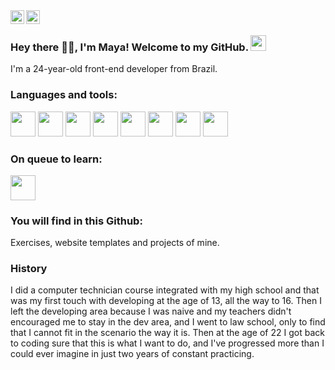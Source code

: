 <a href="https://twitter.com/lobxona">
  <img width="22px" align="left" alt="Maya's Twitter" src="https://cdn2.iconfinder.com/data/icons/social-media-2285/512/1_Twitter_colored_svg-512.png" />
  </svg>
</a> <a href="https://www.linkedin.com/in/maya-lobi/?locale=en_US">
  <img align="left" alt="Maya's LinkedIN" width="22px" src="https://cdn2.iconfinder.com/data/icons/social-media-2285/512/1_Linkedin_unofficial_colored_svg-512.png" />
</a>
<br/>


### Hey there 🐱‍💻, I'm Maya! Welcome to my GitHub. <img src="https://upload.wikimedia.org/wikipedia/commons/b/b0/Transgender_Pride_flag.svg" width="25px" />

I'm a 24-year-old front-end developer from Brazil. 


### Languages and tools:

<img src="https://cdn.jsdelivr.net/gh/devicons/devicon/icons/html5/html5-original.svg" width="40" height="40" />  <img src="https://cdn.jsdelivr.net/gh/devicons/devicon/icons/css3/css3-original.svg" width="40" height="40" />  <img src="https://cdn.jsdelivr.net/gh/devicons/devicon/icons/javascript/javascript-original.svg" width="40" height="40" />  <img src="https://cdn.jsdelivr.net/gh/devicons/devicon/icons/typescript/typescript-original.svg" width="40" height="40" />  <img src="https://cdn.jsdelivr.net/gh/devicons/devicon/icons/git/git-original.svg" width="40" height="40" />   <img src="https://cdn.jsdelivr.net/gh/devicons/devicon/icons/python/python-original.svg" width="40" height="40" />  <img src="https://cdn.jsdelivr.net/gh/devicons/devicon/icons/react/react-original.svg" width="40" height="40" />   <img src="https://cdn.jsdelivr.net/gh/devicons/devicon/icons/mysql/mysql-original.svg" width="40" height="40" />

### On queue to learn:

<img src="https://cdn.jsdelivr.net/gh/devicons/devicon/icons/nodejs/nodejs-original.svg" width="40" height="40" />    

### You will find in this Github:
Exercises, website templates and projects of mine.

### History
I did a computer technician course integrated with my high school and that was my first touch with developing at the age of 13, all the way to 16. Then I left the developing area because I was naive and my teachers didn't encouraged me to stay in the dev area, and I went to law school, only to find that I cannot fit in the scenario the way it is. Then at the age of 22 I got back to coding sure that this is what I want to do, and I've progressed more than I could ever imagine in just two years of constant practicing.
